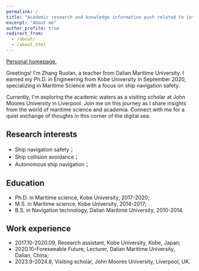 ```yaml
---
permalink: /
title: "Academic research and knowledge information push related to intelligent shipping."
excerpt: "About me"
author_profile: true
redirect_from: 
  - /about/
  - /about.html
---
```


[Personal homepage.](https://nvc.dlmu.edu.cn/info/1063/2428.htm)

Greetings! I'm Zhang Ruolan, a teacher from Dalian Maritime University. I earned my Ph.D. in Engineering from Kobe University in September 2020, specializing in Maritime Science with a focus on ship navigation safety. 

Currently, I'm exploring the academic waters as a visiting scholar at John Moores University in Liverpool. Join me on this journey as I share insights from the world of maritime science and academia. Connect with me for a quiet exchange of thoughts in this corner of the digital sea.

## Research interests
  
  - Ship navigation safety；
  - Ship collision avoidance；
  - Autonomous ship navigation；

## Education

  - Ph.D. in Maritime science, Kobe University, 2017-2020;
  - M.S. in Maritime science, Kobe University, 2014-2017;
  - B.S. in Navigation technology, Dalian Maritime University, 2010-2014.

## Work experience

  - 2017.10-2020.09, Research assistant, Kobe University, Kobe, Japan;
  - 2020.10-Foreseeable Future, Lecturer, Dalian Maritime University, Dalian, China;
  - 2023.9-2024.8, Visiting scholar, John Moores University, Liverpool, UK.


